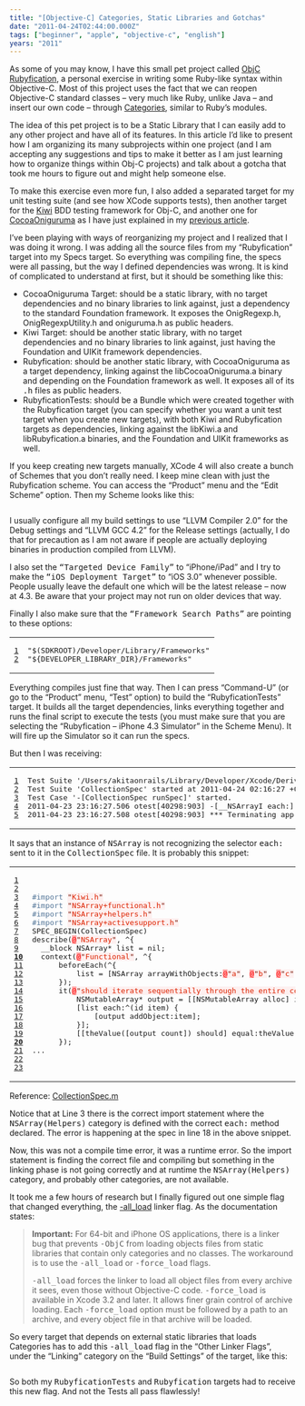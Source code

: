 ```yaml
---
title: "[Objective-C] Categories, Static Libraries and Gotchas"
date: "2011-04-24T02:44:00.000Z"
tags: ["beginner", "apple", "objective-c", "english"]
years: "2011"
---
```


<p></p>
<p>As some of you may know, I have this small pet project called <a href="https://github.com/akitaonrails/ObjC_Rubyfication">ObjC Rubyfication</a>, a personal exercise in writing some Ruby-like syntax within Objective-C. Most of this project uses the fact that we can reopen Objective-C standard classes – very much like Ruby, unlike Java – and insert our own code – through <a href="http://developer.apple.com/library/mac/#documentation/Cocoa/Conceptual/ObjectiveC/Chapters/ocCategories.html%23//apple_ref/doc/uid/TP30001163-CH20">Categories</a>, similar to Ruby’s modules.</p>
<p>The idea of this pet project is to be a Static Library that I can easily add to any other project and have all of its features. In this article I’d like to present how I am organizing its many subprojects within one project (and I am accepting any suggestions and tips to make it better as I am just learning how to organize things within Obj-C projects) and talk about a gotcha that took me hours to figure out and might help someone else.</p>
<p></p>
<p></p>
<p>To make this exercise even more fun, I also added a separated target for my unit testing suite (and see how XCode supports tests), then another target for the <a href="https://kiwi-lib.info/">Kiwi</a> <span class="caps">BDD</span> testing framework for Obj-C, and another one for <a href="https://limechat.net/cocoaoniguruma/">CocoaOniguruma</a> as I have just explained in my <a href="https://www.akitaonrails.com/2011/04/23/objective-c-it's-a-unix-system-i-know-this">previous article</a>.</p>
<p>I’ve been playing with ways of reorganizing my project and I realized that I was doing it wrong. I was adding all the source files from my “Rubyfication” target into my Specs target. So everything was compiling fine, the specs were all passing, but the way I defined dependencies was wrong. It is kind of complicated to understand at first, but it should be something like this:</p>
<ul>
  <li>CocoaOniguruma Target: should be a static library, with no target dependencies and no binary libraries to link against, just a dependency to the standard Foundation framework. It exposes the OnigRegexp.h, OnigRegexpUtility.h and oniguruma.h as public headers.</li>
  <li>Kiwi Target: should be another static library, with no target dependencies and no binary libraries to link against, just having the Foundation and UIKit framework dependencies.</li>
  <li>Rubyfication: should be another static library, with CocoaOniguruma as a target dependency, linking against the libCocoaOniguruma.a binary and depending on the Foundation framework as well. It exposes all of its <tt>.h</tt> files as public headers.</li>
  <li>RubyficationTests: should be a Bundle which were created together with the Rubyfication target (you can specify whether you want a unit test target when you create new targets), with both Kiwi and Rubyfication targets as dependencies, linking against the libKiwi.a and libRubyfication.a binaries, and the Foundation and UIKit frameworks as well.</li>
</ul>
<p>If you keep creating new targets manually, XCode 4 will also create a bunch of Schemes that you don’t really need. I keep mine clean with just the Rubyfication scheme. You can access the “Product” menu and the “Edit Scheme” option. Then my Scheme looks like this:</p>
<p style="text-align: center"><img src="https://s3.amazonaws.com/akitaonrails/assets/2011/4/23/Screen%20shot%202011-04-23%20at%2011.26.25%20PM_original.png?1303611943" srcset="https://s3.amazonaws.com/akitaonrails/assets/2011/4/23/Screen%20shot%202011-04-23%20at%2011.26.25%20PM_original.png?1303611943 2x" alt=""></p>
<p>I usually configure all my build settings to use “<span class="caps">LLVM</span> Compiler 2.0” for the Debug settings and “<span class="caps">LLVM</span> <span class="caps">GCC</span> 4.2” for the Release settings (actually, I do that for precaution as I am not aware if people are actually deploying binaries in production compiled from <span class="caps">LLVM</span>).</p>
<p>I also set the <tt>“Targeted Device Family”</tt> to “iPhone/iPad” and I try to make the <tt>“iOS Deployment Target”</tt> to “iOS 3.0” whenever possible. People usually leave the default one which will be the latest release – now at 4.3. Be aware that your project may not run on older devices that way.</p>
<p>Finally I also make sure that the <tt>“Framework Search Paths”</tt> are pointing to these options:</p>
<table class="CodeRay">
  <tbody>
    <tr>
      <td class="line-numbers" title="double click to toggle" ondblclick="with (this.firstChild.style) { display = (display == '') ? 'none' : '' }"><pre><a href="#n1" name="n1">1</a>
<a href="#n2" name="n2">2</a>
</pre>
      </td>
      <td class="code"><pre>"$(SDKROOT)/Developer/Library/Frameworks"
"${DEVELOPER_LIBRARY_DIR}/Frameworks"
</pre>
      </td>
    </tr>
  </tbody>
</table>
<p>Everything compiles just fine that way. Then I can press “Command-U” (or go to the “Product” menu, “Test” option) to build the “RubyficationTests” target. It builds all the target dependencies, links everything together and runs the final script to execute the tests (you must make sure that you are selecting the “Rubyfication – iPhone 4.3 Simulator” in the Scheme Menu). It will fire up the Simulator so it can run the specs.</p>
<p>But then I was receiving:</p>
<table class="CodeRay">
  <tbody>
    <tr>
      <td class="line-numbers" title="double click to toggle" ondblclick="with (this.firstChild.style) { display = (display == '') ? 'none' : '' }"><pre><a href="#n1" name="n1">1</a>
<a href="#n2" name="n2">2</a>
<a href="#n3" name="n3">3</a>
<a href="#n4" name="n4">4</a>
<a href="#n5" name="n5">5</a>
</pre>
      </td>
      <td class="code"><pre>Test Suite '/Users/akitaonrails/Library/Developer/Xcode/DerivedData/Rubyfication-gfqxbgyxicfpxugauehktilpmwzv/Build/Products/Debug-iphonesimulator/RubyficationTests.octest(Tests)' started at 2011-04-24 02:16:27 +0000
Test Suite 'CollectionSpec' started at 2011-04-24 02:16:27 +0000
Test Case '-[CollectionSpec runSpec]' started.
2011-04-23 23:16:27.506 otest[40298:903] -[__NSArrayI each:]: unrecognized selector sent to instance 0xe51a30
2011-04-23 23:16:27.508 otest[40298:903] *** Terminating app due to uncaught exception 'NSInvalidArgumentException', reason: '-[__NSArrayI each:]: unrecognized selector sent to instance 0xe51a30'
</pre>
      </td>
    </tr>
  </tbody>
</table>
<p>It says that an instance of <tt>NSArray</tt> is not recognizing the selector <tt>each:</tt> sent to it in the <tt>CollectionSpec</tt> file. It is probably this snippet:</p>
<table class="CodeRay">
  <tbody>
    <tr>
      <td class="line-numbers" title="double click to toggle" ondblclick="with (this.firstChild.style) { display = (display == '') ? 'none' : '' }"><pre><a href="#n1" name="n1">1</a>
<a href="#n2" name="n2">2</a>
<a href="#n3" name="n3">3</a>
<a href="#n4" name="n4">4</a>
<a href="#n5" name="n5">5</a>
<a href="#n6" name="n6">6</a>
<a href="#n7" name="n7">7</a>
<a href="#n8" name="n8">8</a>
<a href="#n9" name="n9">9</a>
<strong><a href="#n10" name="n10">10</a></strong>
<a href="#n11" name="n11">11</a>
<a href="#n12" name="n12">12</a>
<a href="#n13" name="n13">13</a>
<a href="#n14" name="n14">14</a>
<a href="#n15" name="n15">15</a>
<a href="#n16" name="n16">16</a>
<a href="#n17" name="n17">17</a>
<a href="#n18" name="n18">18</a>
<a href="#n19" name="n19">19</a>
<strong><a href="#n20" name="n20">20</a></strong>
<a href="#n21" name="n21">21</a>
<a href="#n22" name="n22">22</a>
<a href="#n23" name="n23">23</a>
</pre>
      </td>
      <td class="code"><pre><span style="color:#579">#import</span> <span style="background-color:hsla(0,100%,50%,0.05)"><span style="color:#710">"</span><span style="color:#D20">Kiwi.h</span><span style="color:#710">"</span></span>
<span style="color:#579">#import</span> <span style="background-color:hsla(0,100%,50%,0.05)"><span style="color:#710">"</span><span style="color:#D20">NSArray+functional.h</span><span style="color:#710">"</span></span>
<span style="color:#579">#import</span> <span style="background-color:hsla(0,100%,50%,0.05)"><span style="color:#710">"</span><span style="color:#D20">NSArray+helpers.h</span><span style="color:#710">"</span></span>
<span style="color:#579">#import</span> <span style="background-color:hsla(0,100%,50%,0.05)"><span style="color:#710">"</span><span style="color:#D20">NSArray+activesupport.h</span><span style="color:#710">"</span></span>
SPEC_BEGIN(CollectionSpec)
describe(<span style="color:#F00;background-color:#FAA">@</span><span style="background-color:hsla(0,100%,50%,0.05)"><span style="color:#710">"</span><span style="color:#D20">NSArray</span><span style="color:#710">"</span></span>, ^{
  __block NSArray* list = nil;
  context(<span style="color:#F00;background-color:#FAA">@</span><span style="background-color:hsla(0,100%,50%,0.05)"><span style="color:#710">"</span><span style="color:#D20">Functional</span><span style="color:#710">"</span></span>, ^{
      beforeEach(^{
          list = [NSArray arrayWithObjects:<span style="color:#F00;background-color:#FAA">@</span><span style="background-color:hsla(0,100%,50%,0.05)"><span style="color:#710">"</span><span style="color:#D20">a</span><span style="color:#710">"</span></span>, <span style="color:#F00;background-color:#FAA">@</span><span style="background-color:hsla(0,100%,50%,0.05)"><span style="color:#710">"</span><span style="color:#D20">b</span><span style="color:#710">"</span></span>, <span style="color:#F00;background-color:#FAA">@</span><span style="background-color:hsla(0,100%,50%,0.05)"><span style="color:#710">"</span><span style="color:#D20">c</span><span style="color:#710">"</span></span>, nil];
      });
      it(<span style="color:#F00;background-color:#FAA">@</span><span style="background-color:hsla(0,100%,50%,0.05)"><span style="color:#710">"</span><span style="color:#D20">should iterate sequentially through the entire collection of items</span><span style="color:#710">"</span></span>, ^{
          NSMutableArray* output = [[NSMutableArray alloc] init];
          [list each:^(id item) {
              [output addObject:item];
          }];
          [[theValue([output count]) should] equal:theValue([list count])];
      });
...
</pre>
      </td>
    </tr>
  </tbody>
</table>
<p>Reference: <a href="https://github.com/akitaonrails/ObjC_Rubyfication/blob/master/RubyficationTests/CollectionSpec.m#L1-22">CollectionSpec.m</a></p>
<p>Notice that at Line 3 there is the correct import statement where the <tt>NSArray(Helpers)</tt> category is defined with the correct <tt>each:</tt> method declared. The error is happening at the spec in line 18 in the above snippet.</p>
<p>Now, this was not a compile time error, it was a runtime error. So the import statement is finding the correct file and compiling but something in the linking phase is not going correctly and at runtime the <tt>NSArray(Helpers)</tt> category, and probably other categories, are not available.</p>
<p>It took me a few hours of research but I finally figured out one simple flag that changed everything, the <a href="https://developer.apple.com/library/mac/#qa/qa1490/_index.html">-all_load</a> linker flag. As the documentation states:</p>
<blockquote>
  <p><strong>Important:</strong> For 64-bit and iPhone OS applications, there is a linker bug that prevents <tt>-ObjC</tt> from loading objects files from static libraries that contain only categories and no classes. The workaround is to use the <tt>-all_load</tt> or <tt>-force_load</tt> flags.</p>
  <p><tt>-all_load</tt> forces the linker to load all object files from every archive it sees, even those without Objective-C code. <tt>-force_load</tt> is available in Xcode 3.2 and later. It allows finer grain control of archive loading. Each <tt>-force_load</tt> option must be followed by a path to an archive, and every object file in that archive will be loaded.</p>
</blockquote>
<p>So every target that depends on external static libraries that loads Categories has to add this <tt>-all_load</tt> flag in the “Other Linker Flags”, under the “Linking” category on the “Build Settings” of the target, like this:</p>
<p style="text-align: center"><img src="https://s3.amazonaws.com/akitaonrails/assets/2011/4/23/Screen%20shot%202011-04-23%20at%2011.41.27%20PM_original.png?1303613619" srcset="https://s3.amazonaws.com/akitaonrails/assets/2011/4/23/Screen%20shot%202011-04-23%20at%2011.41.27%20PM_original.png?1303613619 2x" alt=""></p>
<p>So both my <tt>RubyficationTests</tt> and <tt>Rubyfication</tt> targets had to receive this new flag. And not the Tests all pass flawlessly!</p>
<p></p>
